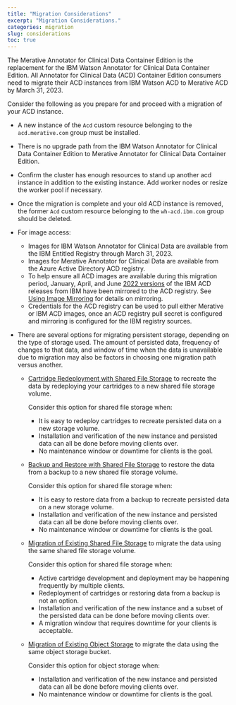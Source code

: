 ```yaml
---
title: "Migration Considerations"
excerpt: "Migration Considerations."
categories: migration
slug: considerations
toc: true
---
```

<!--                                                                    -->
<!-- (C) Copyright Merative US L.P. and others 2018, 2023                -->
<!--                                                                    -->
<!-- SPDX-License-Identifier: Apache-2.0                                -->
<!--                                                                    -->


The Merative Annotator for Clinical Data Container Edition is the replacement for the IBM Watson Annotator for Clinical Data Container Edition. All Annotator for Clinical Data (ACD) Container Edition consumers need to migrate their ACD instances from IBM Watson ACD to Merative ACD by March 31, 2023.

Consider the following as you prepare for and proceed with a migration of your ACD instance.

- A new instance of the `Acd` custom resource belonging to the `acd.merative.com` group must be installed.
- There is no upgrade path from the IBM Watson Annotator for Clinical Data Container Edition to Merative Annotator for Clinical Data Container Edition.
- Confirm the cluster has enough resources to stand up another acd instance in addition to the existing instance. Add worker nodes or resize the worker pool if necessary.
- Once the migration is complete and your old ACD instance is removed, the former `Acd` custom resource belonging to the `wh-acd.ibm.com` group should be deleted.
- For image access:

  - Images for IBM Watson Annotator for Clinical Data are available from the IBM Entitled Registry through March 31, 2023.
  - Images for Merative Annotator for Clinical Data are available from the Azure Active Directory ACD registry.
  - To help ensure all ACD images are available during this migration period, January, April, and June [2022 versions](https://github.com/merative/acd-containers/blob/master/CHANGELOG.md#releases-from-ibm) of the IBM ACD releases from IBM have been mirrored to the ACD registry. See [Using Image Mirroring](/installing/using-image-mirroring) for details on mirroring.
  - Credentials for the ACD registry can be used to pull either Merative or IBM ACD images, once an ACD registry pull secret is configured and mirroring is configured for the IBM registry sources.

- There are several options for migrating persistent storage, depending on the type of storage used. The amount of persisted data, frequency of changes to that data, and window of time when the data is unavailable due to migration may also be factors in choosing one migration path versus another.

  - [Cartridge Redeployment with Shared File Storage](/migration/redeploy-file-storage/) to recreate the data by redeploying your cartridges to a new shared file storage volume.

    Consider this option  for shared file storage when:

    - It is easy to redeploy cartridges to recreate persisted data on a new storage volume.
    - Installation and verification of the new instance and persisted data can all be done before moving clients over.
    - No maintenance window or downtime for clients is the goal.

  - [Backup and Restore with Shared File Storage](/migration/restore-file-storage/) to restore the data from a backup to a new shared file storage volume.

    Consider this option for shared file storage when:

    - It is easy to restore data from a backup to recreate persisted data on a new storage volume.
    - Installation and verification of the new instance and persisted data can all be done before moving clients over.
    - No maintenance window or downtime for clients is the goal.

  - [Migration of Existing Shared File Storage](/migration/migrate-file-storage/) to migrate the data using the same shared file storage volume.

    Consider this option for shared file storage when:

    - Active cartridge development and deployment may be happening frequently by multiple clients.
    - Redeployment of cartridges or restoring data from a backup is not an option.
    - Installation and verification of the new instance and a subset of the persisted data can be done before moving clients over.
    - A migration window that requires downtime for your clients is acceptable.

  - [Migration of Existing Object Storage](/migration/migrate-object-storage/) to migrate the data using the same object storage bucket.

    Consider this option for object storage when:

    - Installation and verification of the new instance and persisted data can all be done before moving clients over.
    - No maintenance window or downtime for clients is the goal.
